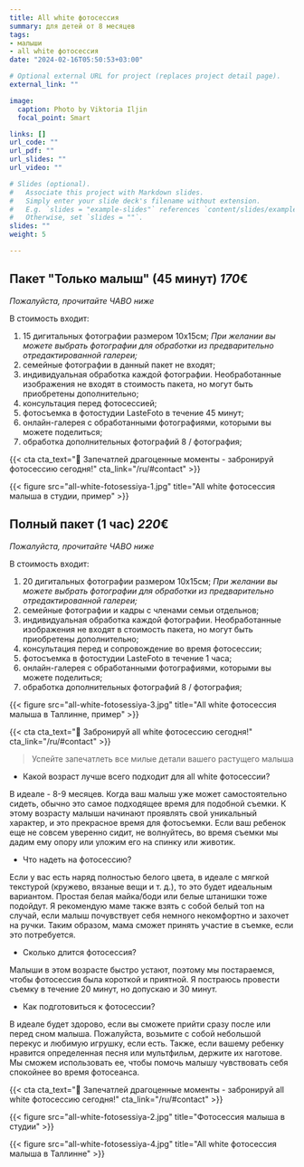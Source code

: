 ```yaml
---
title: All white фотосессия
summary: для детей от 8 месяцев
tags:
- малыши
- all white фотосессия
date: "2024-02-16T05:50:53+03:00"

# Optional external URL for project (replaces project detail page).
external_link: ""

image:
  caption: Photo by Viktoria Iljin
  focal_point: Smart

links: []
url_code: ""
url_pdf: ""
url_slides: ""
url_video: ""

# Slides (optional).
#   Associate this project with Markdown slides.
#   Simply enter your slide deck's filename without extension.
#   E.g. `slides = "example-slides"` references `content/slides/example-slides.md`.
#   Otherwise, set `slides = ""`.
slides: ""
weight: 5

---
```

## Пакет "Только малыш" (45 минут) *170*€ 
_Пожалуйста, прочитайте ЧАВО ниже_

В стоимость входит:
1. 15 дигитальных фотографии размером 10х15см; 
_При желании вы можете выбрать фотографии для обработки из предварительно отредактированной галереи;_
2. семейные фотографии в данный пакет не входят;
3. индивидуальная обработка каждой фотографии. Необработанные изображения не входят в стоимость пакета, но могут быть приобретены дополнительно;
4. консультация перед фотосессией;
5. фотосъемка в фотостудии LasteFoto в течение 45 минут;
6. онлайн-галерея с обработанными фотографиями, которыми вы можете поделиться;
7. обработка дополнительных фотографий 8 / фотография;

{{< cta cta_text="💛 Запечатлей драгоценные моменты - забронируй фотосессию сегодня!" cta_link="/ru/#contact" >}}

{{< figure src="all-white-fotosessiya-1.jpg" title="All white фотосессия малыша в студии, пример" >}}

## Полный пакет (1 час) *220*€
_Пожалуйста, прочитайте ЧАВО ниже_

В стоимость входит:
1. 20 дигитальных фотографии размером 10х15см; 
_При желании вы можете выбрать фотографии для обработки из предварительно отредактированной галереи;_
2. семейные фотографии и кадры с членами семьи отдельнов;
3. индивидуальная обработка каждой фотографии. Необработанные изображения не входят в стоимость пакета, но могут быть приобретены дополнительно;
4. консультация перед и сопровождение во время фотосессии;
5. фотосъемка в фотостудии LasteFoto в течение 1  часа;
6. онлайн-галерея с обработанными фотографиями, которыми вы можете поделиться;
7. обработка дополнительных фотографий 8 / фотография;

{{< figure src="all-white-fotosessiya-3.jpg" title="All white фотосессия малыша в Таллинне, пример" >}}

{{< cta cta_text="💛 Забронируй all white фотосессию сегодня!" cta_link="/ru/#contact" >}}

> Успейте запечатлеть все милые детали вашего растущего малыша

- Какой возраст лучше всего подходит для all white фотосессии?

В идеале - 8-9 месяцев. Когда ваш малыш уже может самостоятельно сидеть, обычно это самое подходящее время для подобной съемки. К этому возрасту малыши начинают проявлять свой уникальный характер, и это прекрасное время для фотосъемки. Если ваш ребенок еще не совсем уверенно сидит, не волнуйтесь, во время съемки мы дадим ему опору или уложим его на спинку или животик.

- Что надеть на фотосессию?

Если у вас есть наряд полностью белого цвета, в идеале с мягкой текстурой (кружево, вязаные вещи и т. д.), то это будет идеальным вариантом. Простая белая майка/боди или белые штанишки тоже подойдут.  Я рекомендую маме также взять с собой белый топ на случай, если малыш почувствует себя немного некомфортно и захочет на ручки. Таким образом, мама сможет принять участие в съемке, если это потребуется.

- Сколько длится фотосессия?

Малыши в этом возрасте быстро устают, поэтому мы постараемся, чтобы фотосессия была короткой и приятной. Я постраюсь провести съемку в течение 20 минут, но допускаю и 30 минут.

- Как подготовиться к фотосессии?

В идеале будет здорово, если вы сможете прийти сразу после или перед сном малыша. Пожалуйста, возьмите с собой небольшой перекус и любимую игрушку, если есть. Также, если вашему ребенку нравится определенная песня или мультфильм, держите их наготове. Мы сможем использовать ее, чтобы помочь малышу чувствовать себя спокойнее во время фотосеанса.

{{< cta cta_text="💛 Запечатлей драгоценные моменты - забронируй all white фотосессию сегодня!" cta_link="/ru/#contact" >}}

{{< figure src="all-white-fotosessiya-2.jpg" title="Фотосессия малыша в студии" >}}

{{< figure src="all-white-fotosessiya-4.jpg" title="All white фотосессия малыша в Таллинне" >}}